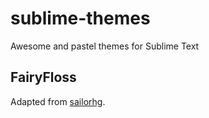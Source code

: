 # sublime-themes
Awesome and pastel themes for Sublime Text

## FairyFloss
Adapted from [sailorhg](https://sailorhg.github.io/fairyfloss/).
